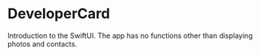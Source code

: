 # DeveloperCard

Introduction to the SwiftUI. The app has no functions other than displaying photos and contacts.

